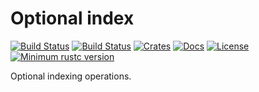# Optional index

[![Build Status](https://travis-ci.org/kgv/optional-index.svg?branch=master)](https://travis-ci.org/kgv/optional-index)
[![Build Status](https://ci.appveyor.com/api/projects/status/github/kgv/optional-index?svg=true)](https://ci.appveyor.com/project/kgv/optional-index)
[![Crates](https://img.shields.io/crates/v/optional-index.svg)](https://crates.io/crates/optional-index)
[![Docs](https://docs.rs/optional-index/badge.svg)](https://docs.rs/optional-index)
[![License](https://img.shields.io/crates/l/optional-index)](#license)
[![Minimum rustc version](https://img.shields.io/badge/rustc-1.32+-lightgray.svg)](https://github.com/kgv/optional-index#rust-version-requirements)

Optional indexing operations.
